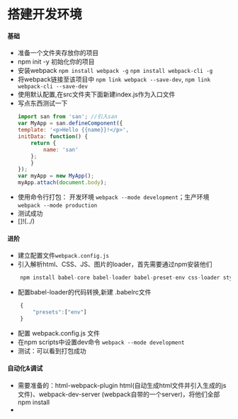 # 搭建开发环境
#### 基础
- 准备一个文件夹存放你的项目
- npm init -y 初始化你的项目
- 安装webpack  `npm install webpack -g`  `npm install webpack-cli -g`
- 将webpack链接至该项目中 `npm link webpack --save-dev`, `npm link webpack-cli --save-dev`
- 使用默认配置,在src文件夹下面新建index.js作为入口文件
- 写点东西测试一下  
	```Javascript
	import san from 'san'; //引入san
	var MyApp = san.defineComponent({
	template: '<p>Hello {{name}}!</p>',
	initData: function() {
		return {
			name: 'san'
		};
		}
	});
	var myApp = new MyApp();
	myApp.attach(document.body);
	```
- 使用命令行打包： 开发环境 `webpack --mode development`；生产环境`webpack --mode production` 
- 测试成功
- []!(../)

#### 进阶
- 建立配置文件`webpack.config.js` 
- 引入解析html、CSS、JS、图片的loader，首先需要通过npm安装他们

```Javascript
	npm install babel-core babel-loader babel-preset-env css-loader style-loader html-loader file-loader 
```

-  配置babel-loader的代码转换,新建 .babelrc文件
```javascript
	{
		"presets":["env"]
	}
```
- 配置 webpack.config.js 文件
- 在npm scripts中设置dev命令 `webpack --mode development`
- 测试：可以看到打包成功
#### 自动化&调试
- 需要准备的：html-webpack-plugin html(自动生成html文件并引入生成的js文件)、webpack-dev-server (webpack自带的一个server)，将他们全部npm install
- 
